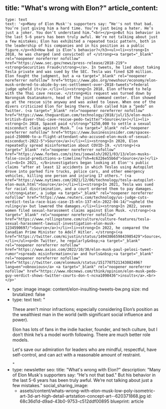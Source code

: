 title: "What's wrong with Elon?"
article_content:
  -
    type: text
    text: '<p>Many of Elon Musk''s supporters say: “He''s not that bad. You’re just giving him a hard time. You’re just being a hater. He’s just a joker. You don’t understand him.”<br></p><p>But his behavior in the last 5-6 years has been truly awful. We’re not talking about just a few mistakes; Elon has exhibited a repeated toxic pattern, both in the leadership of his companies and in his position as a public figure.</p><h3>How bad is Elon’s behavior?</h3><ul><li><strong>In 2018, he was charged (and convicted) of </strong><a target="_blank" rel="noopener noreferrer nofollow" href="https://www.sec.gov/news/press-release/2018-219"><strong>Securities Fraud</strong></a>. In tweets, he lied about taking Tesla private and was sued by the SEC. Tesla was fined $20 million. Elon fought the judgment, but a <a target="_blank" rel="noopener noreferrer nofollow" href="https://www.pbs.org/newshour/economy/elon-musk-ordered-to-abide-by-sec-settlement-over-2018-tweets">federal judge upheld it</a>.</li><li><strong>In 2018, Elon offered to help with the Thai cave rescue. </strong>His request was turned down by Narongsak Osatanakorn, head of the joint command center. Elon showed up at the rescue site anyway and was asked to leave. When one of the divers criticized Elon for being there, Elon called him a “pedo” on Twitter. (<a target="_blank" rel="noopener noreferrer nofollow" href="https://www.theguardian.com/technology/2018/jul/15/elon-musk-british-diver-thai-cave-rescue-pedo-twitter">Source</a>)</li><li><strong>In 2018, SpaceX paid </strong>“$250,000 to settle a sexual misconduct claim against Musk.” (<a target="_blank" rel="noopener noreferrer nofollow" href="https://www.businessinsider.com/spacex-paid-250000-to-a-flight-attendant-who-accused-elon-musk-of-sexual-misconduct-2022-5">Source</a>)</li><li><strong>In 2020, Elon repeatedly spread misinformation about COVID-19. </strong>(<a target="_blank" rel="noopener noreferrer nofollow" href="https://www.forbes.com/sites/joewalsh/2021/03/13/elon-musks-false-covid-predictions-a-timeline/?sh=4c6226e55b6d">Source</a>)</li><li><b>In 2021, </b>investigators began looking at Elon''s public claims "after at least 12 accidents in which Teslas using Autopilot drove into parked fire trucks, police cars, and other emergency vehicles, killing one person and injuring 17 others." (<a href="https://www.nytimes.com/2021/12/06/technology/tesla-autopilot-elon-musk.html">Source</a>)</li><li><strong>In 2021, Tesla was sued for racial discrimination, and a court ordered them to pay damages. </strong>Later, a judge <a target="_blank" rel="noopener noreferrer nofollow" href="https://www.reuters.com/technology/us-judge-cuts-verdict-tesla-race-bias-case-15-mln-137-mln-2022-04-14/">upheld the ruling</a> but lowered the damages.</li><li><strong>In 2022, seven women filed sexual-harassment claims against Elon Musk. </strong>(<a target="_blank" rel="noopener noreferrer nofollow" href="https://www.rollingstone.com/culture/culture-features/tesla-sexual-harassment-lawsuit-investigation-elon-musk-1234590697/">Source</a>)</li><li><strong>In 2022, he compared the Canadian Prime Minister to Adolf Hitler. </strong>(<a href="https://twitter.com/mijustin/status/1494386659843985429">Source</a>)</li></ul><p>On Twitter, he regularly&nbsp;<a target="_blank" rel="noopener noreferrer nofollow" href="https://www.axios.com/2022/10/30/elon-musk-paul-pelosi-tweet-rumor">spreads misinformation</a> and hurls&nbsp;<a target="_blank" rel="noopener noreferrer nofollow" href="https://twitter.com/elonmusk/status/1517707521343082496?lang=en">obnoxious</a>​ <a target="_blank" rel="noopener noreferrer nofollow" href="https://www.nbcnews.com/think/opinion/elon-musk-pedo-guy-verdict-shows-twitter-courts-don-t-ncna1098436">insults</a>.<br></p>'
  -
    type: image
    image: content/elon-insulting-tweets-bw.png
    size: md
    brutalized: false
  -
    type: text
    text: "<p>These aren't minor infractions; especially considering&nbsp;Elon’s position as the wealthiest man in the world (with significant social influence and power).</p><p>Elon has lots of fans in the indie hacker, founder, and tech culture, but I don’t think he’s a model worth following. There are much better role models.<br></p><p>Let's save our admiration for leaders who are mindful, respectful, have self-control, and can act with a reasonable amount of restraint.</p>"
  -
    type: newsletter
seo:
  title: "What's wrong with Elon?"
  description: "Many of Elon Musk's supporters say: “He's not that bad.\" But his behavior in the last 5-6 years has been truly awful. We’re not talking about just a few mistakes."
social_sharing_image:
    - assets/content/whats-wrong-with-elon-musk-low-poly-isometric-art-3d-art-high-detail-artstation-concept-art--620371868.jpg
id: 68c36d1d-d9ad-43b0-9753-c512ddf00895
blueprint: article
